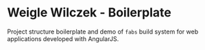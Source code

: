 # Weigle Wilczek - Boilerplate

Project structure boilerplate and demo of `fabs` build system for web applications developed with AngularJS.

